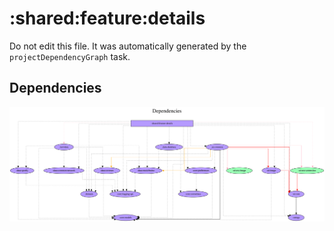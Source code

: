 # :shared:feature:details

Do not edit this file.
It was automatically generated by the `projectDependencyGraph` task.

## Dependencies
![](assets/module_dependency_graph.svg)
